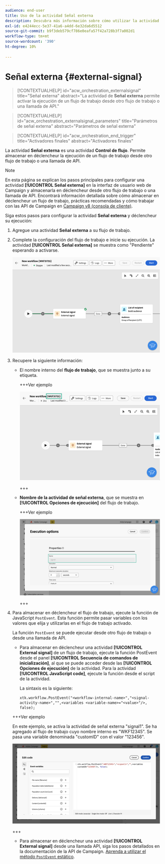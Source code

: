 ```yaml
---
audience: end-user
title: Uso de la actividad Señal externa
description: Descubra más información sobre cómo utilizar la actividad del flujo de trabajo Señal externa
exl-id: e4244ecc-5e37-41a6-a4dd-6e32da6d5512
source-git-commit: b9f3deb579cf786e0eafa57f42a728b3f7a002d1
workflow-type: tm+mt
source-wordcount: '390'
ht-degree: 10%

---
```


# Señal externa {#external-signal}

<!--External Signal End-->

>[!CONTEXTUALHELP]
>id="acw_orchestration_externalsignal"
>title="Señal externa"
>abstract="La actividad de **Señal externa** permite activar la ejecución de un flujo de trabajo desde otro flujo de trabajo o una llamada de API."

>[!CONTEXTUALHELP]
>id="acw_orchestration_externalsignal_parameters"
>title="Parámetros de señal externa"
>abstract="Parámetros de señal externa"

>[!CONTEXTUALHELP]
>id="acw_orchestration_end_trigger"
>title="Activadores finales"
>abstract="Activadores finales"

La actividad **Señal externa** es una actividad **Control de flujo**. Permite almacenar en déclencheur la ejecución de un flujo de trabajo desde otro flujo de trabajo o una llamada de API.

>[!NOTE]
>
>En esta página se explican los pasos principales para configurar una actividad **[!UICONTROL Señal externa]** en la interfaz de usuario web de Campaign y almacenarla en déclencheur desde otro flujo de trabajo o una llamada de API. Encontrará información detallada sobre cómo almacenar en déclencheur un flujo de trabajo, prácticas recomendadas y cómo trabajar con las API de Campaign en [Campaign v8 (consola de cliente)](https://experienceleague.adobe.com/es/docs/campaign/automation/workflows/advanced-management/javascript-in-workflows#trigger-example).

Siga estos pasos para configurar la actividad **Señal externa** y déclencheur su ejecución:

1. Agregue una actividad **Señal externa** a su flujo de trabajo.

1. Complete la configuración del flujo de trabajo e inicie su ejecución. La actividad **[!UICONTROL Señal externa]** se muestra como &quot;Pendiente&quot; esperando a activarse.

   ![La captura de pantalla muestra la actividad Señal externa en un estado pendiente.](../assets/external-signal-pending.png)

1. Recupere la siguiente información:

   * El nombre interno del **flujo de trabajo**, que se muestra junto a su etiqueta.

     +++Ver ejemplo

     ![La captura de pantalla muestra el nombre interno del flujo de trabajo junto a su etiqueta.](../assets/external-signal-workflow-name.png)

     +++

   * **Nombre de la actividad de señal externa**, que se muestra en **[!UICONTROL Opciones de ejecución]** del flujo de trabajo.

     +++Ver ejemplo

     ![La captura de pantalla muestra el nombre de la actividad Señal externa en las Opciones de ejecución.](../assets/external-signal-name.png)

     +++

1. Para almacenar en déclencheur el flujo de trabajo, ejecute la función de JavaScript `PostEvent`. Esta función permite pasar variables con los valores que elija y utilizarlas en el flujo de trabajo activado.

   La función `PostEvent` se puede ejecutar desde otro flujo de trabajo o desde una llamada de API.

   * Para almacenar en déclencheur una actividad **[!UICONTROL External signal]** de un flujo de trabajo, ejecute la función PostEvent desde el panel **[!UICONTROL Secuencia de comandos de inicialización]**, al que se puede acceder desde las **[!UICONTROL Opciones de ejecución]** de la actividad. Para la actividad **[!UICONTROL JavaScript code]**, ejecute la función desde el script de la actividad.

     La sintaxis es la siguiente:

     ```
     xtk.workflow.PostEvent("<workflow-internal-name>","<signal-activity-name>","",<variables <variable-name>="<value>"/>, false);
     ```

   +++Ver ejemplo

   En este ejemplo, se activa la actividad de señal externa &quot;signal1&quot;. Se ha agregado al flujo de trabajo cuyo nombre interno es &quot;WKF12345&quot;. Se pasa una variable denominada &quot;customID&quot; con el valor &quot;123456&quot;.

   ![La captura de pantalla muestra un ejemplo de activación de la actividad Señal externa mediante la función PostEvent.](../assets/external-signal-sample.png)

   +++

   * Para almacenar en déclencheur una actividad **[!UICONTROL External signal]** desde una llamada API, siga los pasos detallados en la documentación de la API de Campaign. [Aprenda a utilizar el método `PostEvent` estático](https://experienceleague.adobe.com/developer/campaign-api/api/sm-workflow-PostEvent.html?lang=es).